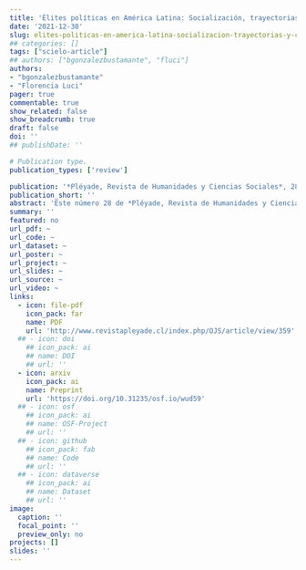 ```yaml
---
title: 'Élites políticas en América Latina: Socialización, trayectorias y capitales'
date: '2021-12-30'
slug: elites-politicas-en-america-latina-socializacion-trayectorias-y-capitales
## categories: []
tags: ["scielo-article"]
## authors: ["bgonzalezbustamante", "fluci"]
authors:
- "bgonzalezbustamante"
- "Florencia Luci"
pager: true
commentable: true
show_related: false
show_breadcrumb: true
draft: false
doi: ''
## publishDate: ''

# Publication type.
publication_types: ['review']

publication: '*Pléyade, Revista de Humanidades y Ciencias Sociales*, 28, 21-32'
publication_short: ''
abstract: 'Este número 28 de *Pléyade, Revista de Humanidades y Ciencias Sociales*, titulado "Élites políticas en América Latina: Socialización, Trayectorias y Capitales"»", reúne trabajos que abordan el estudio de las élites en la región desde diferentes enfoques y perspectivas de análisis. En cierto sentido, este dossier puede considerarse una continuación de los números especiales publicados en *Política, Revista de Ciencia Política* en 2014 ([Joignant, 2014](https://revistapolitica.uchile.cl/index.php/RP/issue/view/3769)) y 2016 ([González-Bustamante, 2016](https://revistapolitica.uchile.cl/index.php/RP/issue/view/4365)). Este dossier presenta cinco artículos que se centran particularmente en los casos argentino y chileno y una novedosa revisión bibliométrica de la producción científica sobre el tema a nivel regional.'
summary: ''
featured: no
url_pdf: ~
url_code: ~
url_dataset: ~
url_poster: ~
url_project: ~
url_slides: ~
url_source: ~
url_video: ~
links:
  - icon: file-pdf
    icon_pack: far
    name: PDF
    url: 'http://www.revistapleyade.cl/index.php/OJS/article/view/359'
  ## - icon: doi
    ## icon_pack: ai
    ## name: DOI
    ## url: ''
  - icon: arxiv
    icon_pack: ai
    name: Preprint
    url: 'https://doi.org/10.31235/osf.io/wud59'
  ## - icon: osf
    ## icon_pack: ai
    ## name: OSF-Project
    ## url: ''
  ## - icon: github
    ## icon_pack: fab
    ## name: Code
    ## url: ''
  ## - icon: dataverse
    ## icon_pack: ai
    ## name: Dataset
    ## url: ''
image:
  caption: ''
  focal_point: ''
  preview_only: no
projects: []
slides: ''
---
```

